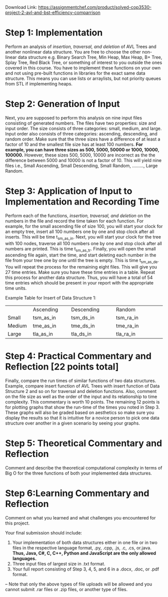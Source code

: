 Download Link: https://assignmentchef.com/product/solved-cop3530-project-2-avl-and-bst-efficiency-comparrison
<br>
<h1><strong>Step 1:</strong> Implementation</h1>

Perform an analysis of <em>insertion, traversal, and deletion</em> of AVL Trees and another nonlinear data structure. You are free to choose the other non-linear data structure e.g. Binary Search Tree, Min Heap, Max Heap, B+ Tree, Splay Tree, Red Black Tree, or something of interest to you outside the ones covered in this course. You have to implement these functions on your own and not using pre-built functions in libraries for the exact same data structure. This means you can use lists or arraylists, but not priority queues from STL if implementing heaps.




<h1><strong>Step 2:</strong> Generation of Input</h1>

Next, you are supposed to perform this analysis on nine input files consisting of generated numbers. The files have two properties: size and input order. The size consists of three categories: small, medium, and large. Input order also consists of three categories: ascending, descending, and random order. Make sure that the three sizes have a difference of at least a factor of 10 and the smallest file size has at least 100 numbers. <strong>For example, you can have three sizes as 500, 5000, 50000 or 1000, 10000, 100000.</strong> However, these sizes 500, 5000, 10000 are incorrect as the the difference between 5000 and 10000 is not a factor of 10. This will yield nine files i.e., Small Ascending, Small Descending, Small Random, ………, Large Random.




<h1><strong>Step 3:</strong> Application of Input to Implementation and Recording Time</h1>

Perform each of the functions, <em>insertion, traversal, and deletion </em>on the numbers in the file and record the time taken for each function. For example, for the small ascending file of size 100, you will start your clock for an empty tree, insert all 100 numbers one by one and stop clock after all inserts. This will be time t<sub>sm_as_in</sub>. Next, you will start your clock for the tree with 100 nodes, traverse all 100 numbers one by one and stop clock after all numbers are printed. This is time t<sub>sm_as_tr</sub>. Finally, you will open the small ascending file again, start the time, and start deleting each number in the file from your tree one by one until the tree is empty. This is time t<sub>sm_as_de</sub>. You will repeat the process for the remaining eight files. This will give you 27 time entries. Make sure you have these time entries in a table. Repeat this process for another data structure. Thus, you will have a total of 54 time entries which should be present in your report with the appropriate time units.













Example Table for Insert of Data Structure 1:

<table width="567">

 <tbody>

  <tr>

   <td width="68"> </td>

   <td width="131">Ascending</td>

   <td width="162">Descending</td>

   <td width="206">Random</td>

  </tr>

  <tr>

   <td width="68">Small</td>

   <td width="131">tsm_as_in</td>

   <td width="162">tsm_ds_in</td>

   <td width="206">tsm_ra_in</td>

  </tr>

  <tr>

   <td width="68">Medium</td>

   <td width="131">tme_as_in</td>

   <td width="162">tme_ds_in</td>

   <td width="206">tme_ra_in</td>

  </tr>

  <tr>

   <td width="68">Large</td>

   <td width="131">tla_as_in</td>

   <td width="162">tla_ds_in</td>

   <td width="206">tla_ra_in</td>

  </tr>

 </tbody>

</table>







<h1><strong>Step 4:</strong> Practical Commentary and Reflection [22 points total]</h1>

Finally, compare the run times of similar functions of two data structures. Example, compare insert function of AVL Trees with insert function of Data Structure 2  and so on for traversal and deletion functions. Also, comment on the file size as well as the order of the input and its relationship to time complexity. This commentary is worth 10 points. The remaining 12 points is for plotting graphs that show the run-time of the times you noted in Step 3. These graphs will also be graded based on aesthetics so make sure you display the results so that it is intuitive for a novice person to pick one data structure over another in a given scenario by seeing your graphs.




<h1><strong>Step 5:</strong> Theoretical Commentary and Reflection</h1>

Comment and describe the theoretical computational complexity in terms of Big O for the three functions of both your implemented data structures.




<h1><strong>Step 6:</strong>Learning Commentary and Reflection</h1>

Comment on what you learned and what challenges you encountered for this project.

Your final submission should include:

<ol>

 <li>Your implementation of both data structures either in one file or in two files in the respective language format, .py, .cpp, .js, .c, .cs, or.java. <strong>Thus, Java, C#, C, C++, Python and JavaScript are the only allowed languages. </strong></li>

 <li>Three input files of largest size in .txt format.</li>

 <li>Your full report consisting of Step 3, 4, 5, and 6 in a .docx, .doc, or .pdf format.</li>

</ol>




– Note that only the above types of file uploads will be allowed and you cannot submit .rar files or .zip files, or another type of files.